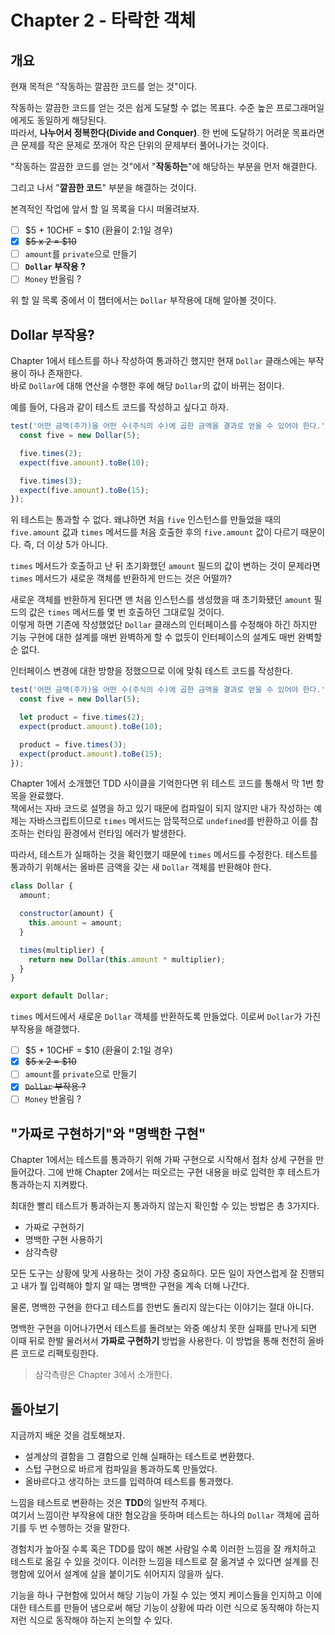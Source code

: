 # Chapter 2 - 타락한 객체

## 개요

현재 목적은 "작동하는 깔끔한 코드를 얻는 것"이다.

작동하는 깔끔한 코드를 얻는 것은 쉽게 도달할 수 없는 목표다. 수준 높은 프로그래머일에게도 동일하게 해당된다.  
따라서, **나누어서 정복한다(Divide and Conquer)**. 한 번에 도달하기 어려운 목표라면 큰 문제를 작은 문제로 쪼개어 작은 단위의 문제부터 풀어나가는 것이다.

"작동하는 깔끔한 코드를 얻는 것"에서 "**작동하는**"에 해당하는 부분을 먼저 해결한다.

그리고 나서 "**깔끔한 코드**" 부분을 해결하는 것이다.

본격적인 작업에 앞서 할 일 목록을 다시 떠올려보자.

- [ ] $5 + 10CHF = $10 (환율이 2:1일 경우)
- [x] ~~$5 x 2 = $10~~
- [ ] `amount`를 `private`으로 만들기
- [ ] **`Dollar` 부작용 ?**
- [ ] `Money` 반올림 ?

위 할 일 목록 중에서 이 챕터에서는 `Dollar` 부작용에 대해 알아볼 것이다.

## Dollar 부작용?

Chapter 1에서 테스트를 하나 작성하여 통과하긴 했지만 현재 `Dollar` 클래스에는 부작용이 하나 존재한다.  
바로 `Dollar`에 대해 연산을 수행한 후에 해당 `Dollar`의 값이 바뀌는 점이다.

예를 들어, 다음과 같이 테스트 코드를 작성하고 싶다고 하자.

```javascript
test('어떤 금액(주가)을 어떤 수(주식의 수)에 곱한 금액을 결과로 얻을 수 있어야 한다.', () => {
  const five = new Dollar(5);

  five.times(2);
  expect(five.amount).toBe(10);

  five.times(3);
  expect(five.amount).toBe(15);
});
```

위 테스트는 통과할 수 없다. 왜냐하면 처음 `five` 인스턴스를 만들었을 때의 `five.amount` 값과 `times` 메서드를 처음 호출한 후의 `five.amount` 값이 다르기 때문이다. 즉, 더 이상 5가 아니다.

`times` 메서드가 호출하고 난 뒤 초기화했던 `amount` 필드의 값이 변하는 것이 문제라면 `times` 메서드가 새로운 객체를 반환하게 만드는 것은 어떨까?

새로운 객체를 반환하게 된다면 맨 처음 인스턴스를 생성했을 때 초기화됐던 `amount` 필드의 값은 `times` 메서드를 몇 번 호출하던 그대로일 것이다.  
이렇게 하면 기존에 작성했었단 `Dollar` 클래스의 인터페이스를 수정해야 하긴 하지만 기능 구현에 대한 설계를 매번 완벽하게 할 수 없듯이 인터페이스의 설계도 매번 완벽할 순 없다.

인터페이스 변경에 대한 방향을 정했으므로 이에 맞춰 테스트 코드를 작성한다.

```javascript
test('어떤 금액(주가)을 어떤 수(주식의 수)에 곱한 금액을 결과로 얻을 수 있어야 한다.', () => {
  const five = new Dollar(5);

  let product = five.times(2);
  expect(product.amount).toBe(10);

  product = five.times(3);
  expect(product.amount).toBe(15);
});
```

Chapter 1에서 소개했던 TDD 사이클을 기억한다면 위 테스트 코드를 통해서 막 1번 항목을 완료했다.  
책에서는 자바 코드로 설명을 하고 있기 때문에 컴파일이 되지 않지만 내가 작성하는 예제는 자바스크립트이므로 `times` 메서드는 암묵적으로 `undefined`를 반환하고 이를 참조하는 런타임 환경에서 런타임 에러가 발생한다.

따라서, 테스트가 실패하는 것을 확인했기 때문에 `times` 메서드를 수정한다. 테스트를 통과하기 위해서는 올바른 금액을 갖는 새 `Dollar` 객체를 반환해야 한다.

```javascript
class Dollar {
  amount;

  constructor(amount) {
    this.amount = amount;
  }

  times(multiplier) {
    return new Dollar(this.amount * multiplier);
  }
}

export default Dollar;
```

`times` 메서드에서 새로운 `Dollar` 객체를 반환하도록 만들었다. 이로써 `Dollar`가 가진 부작용을 해결했다.

- [ ] $5 + 10CHF = $10 (환율이 2:1일 경우)
- [x] ~~$5 x 2 = $10~~
- [ ] `amount`를 `private`으로 만들기
- [x] ~~`Dollar` 부작용 ?~~
- [ ] `Money` 반올림 ?

## "가짜로 구현하기"와 "명백한 구현"

Chapter 1에서는 테스트를 통과하기 위해 가짜 구현으로 시작해서 점차 상세 구현을 만들어갔다. 그에 반해 Chapter 2에서는 떠오르는 구현 내용을 바로 입력한 후 테스트가 통과하는지 지켜봤다.

최대한 빨리 테스트가 통과하는지 통과하지 않는지 확인할 수 있는 방법은 총 3가지다.

- 가짜로 구현하기
- 명백한 구현 사용하기
- 삼각측량

모든 도구는 상황에 맞게 사용하는 것이 가장 중요하다. 모든 일이 자연스럽게 잘 진행되고 내가 뭘 입력해야 할지 알 때는 명백한 구현을 계속 더해 나간다.

물론, 명백한 구현을 한다고 테스트를 한번도 돌리지 않는다는 이야기는 절대 아니다.

명백한 구현을 이어나가면서 테스트를 돌려보는 와중 예상치 못한 실패를 만나게 되면 이때 뒤로 한발 물러서서 **가짜로 구현하기** 방법을 사용한다. 이 방법을 통해 천천히 올바른 코드로 리팩토링한다.

> 삼각측량은 Chapter 3에서 소개한다.

## 돌아보기

지금까지 배운 것을 검토해보자.

- 설계상의 결함을 그 결함으로 인해 실패하는 테스트로 변환했다.
- 스텁 구현으로 바르게 컴파일을 통과하도록 만들었다.
- 올바르다고 생각하는 코드를 입력하여 테스트를 통과했다.

느낌을 테스트로 변환하는 것은 **TDD**의 일반적 주제다.  
여기서 느낌이란 부작용에 대한 혐오감을 뜻하며 테스트는 하나의 `Dollar` 객체에 곱하기를 두 번 수행하는 것을 말한다.

경험치가 높아질 수록 혹은 TDD를 많이 해본 사람일 수록 이러한 느낌을 잘 캐치하고 테스트로 옮길 수 있을 것이다. 이러한 느낌을 테스트로 잘 옮겨낼 수 있다면 설계를 진행함에 있어서 설계에 살을 붙이기도 쉬어지지 않을까 싶다.

기능을 하나 구현함에 있어서 해당 기능이 가질 수 있는 엣지 케이스들을 인지하고 이에 대한 테스트를 만들어 냄으로써 해당 기능이 상황에 따라 이런 식으로 동작해야 하는지 저런 식으로 동작해야 하는지 논의할 수 있다.
